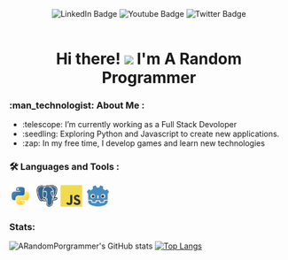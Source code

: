 <div id="header" align="center" border-radius="5px">

  <div id="badges">
    <img src="https://img.shields.io/badge/LinkedIn-blue?style=for-the-badge&logo=linkedin&logoColor=white" alt="LinkedIn Badge"/>
    <img src="https://img.shields.io/badge/YouTube-red?style=for-the-badge&logo=youtube&logoColor=white" alt="Youtube Badge"/>
    <img src="https://img.shields.io/badge/Itch.io-FA5C5C?style=for-the-badge&logo=itch.io&logoColor=white" alt="Twitter Badge" />
  </div>
  <img src="https://komarev.com/ghpvc/?username=4RandomProgrammer&style=flat-square&color=blue" alt="" align=/>

  <h1>
    Hi there!
    <img src="https://media.giphy.com/media/hvRJCLFzcasrR4ia7z/giphy.gif" width="30"/>
     I'm A Random Programmer
  </h1>
</div>

<div>
 <h3>:man_technologist: About Me :</h3>
  <ul>
    <li>:telescope: I’m currently working as a Full Stack Devoloper</li> 
    <li>:seedling: Exploring Python and Javascript to create new applications.</li>
    <li>:zap: In my free time, I develop games and learn new technologies</li>
  </ul>
</div>

### :hammer_and_wrench: Languages and Tools :
<div>
  <img src="https://github.com/devicons/devicon/blob/master/icons/python/python-original.svg" title="Python" alt="Python" width="40" height="40"/>&nbsp;
  <img src="https://github.com/devicons/devicon/blob/master/icons/postgresql/postgresql-original.svg" title="PostGresql" **alt="PostGresql" width="40" height="40"/>
  <img src="https://github.com/devicons/devicon/blob/master/icons/javascript/javascript-original.svg" title="JavaScript" alt="JavaScript" width="40" height="40"/>&nbsp;
  <img src="https://github.com/devicons/devicon/blob/master/icons/godot/godot-original.svg" title="Godot" alt="Godot" width="40" height="40"/>&nbsp;
</div>



### Stats:

![ARandomPorgrammer's GitHub stats](https://github-readme-stats.vercel.app/api?username=4RandomProgrammer&count_private=true&show_icons=true&theme=dracula)
[![Top Langs](https://github-readme-stats.vercel.app/api/top-langs/?username=4RandomProgrammer&count_private=true&show_icons=true&theme=dracula&layout=compact)](https://github.com/anuraghazra/github-readme-stats)

